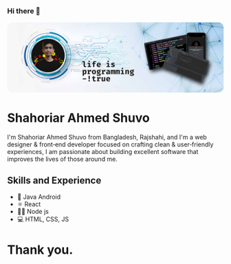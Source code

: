 ### Hi there 👋

![Design and Development](./banner.png)

# Shahoriar Ahmed Shuvo
I'm Shahoriar Ahmed Shuvo from Bangladesh, Rajshahi, and I'm a web designer & front‑end developer focused on crafting clean & user‑friendly experiences, I am passionate about building excellent software that improves the lives of those around me.

## Skills and Experience
* 📱 Java Android
* ⚛ React
* 👨‍💻 Node js
* 💻 HTML, CSS, JS

# Thank you.
<!-- ![Design and Development](./happy.gif) -->

<!--
**devshahoriar/devshahoriar** is a ✨ _special_ ✨ repository because its `README.md` (this file) appears on your GitHub profile.

Here are some ideas to get you started:

- 🔭 I’m currently working on ...
- 🌱 I’m currently learning ...
- 👯 I’m looking to collaborate on ...
- 🤔 I’m looking for help with ...
- 💬 Ask me about ...
- 📫 How to reach me: ...
- 😄 Pronouns: ...
- ⚡ Fun fact: ...
-->
